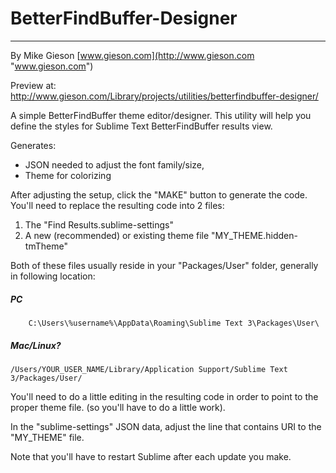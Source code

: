 # BetterFindBuffer-Designer
------------------------
By Mike Gieson [www.gieson.com](http://www.gieson.com "www.gieson.com")

Preview at:
http://www.gieson.com/Library/projects/utilities/betterfindbuffer-designer/

A simple BetterFindBuffer theme editor/designer. This utility will help you define the styles for Sublime Text BetterFindBuffer results view.

Generates:
- JSON needed to adjust the font family/size,
- Theme for colorizing

After adjusting the setup, click the "MAKE" button to generate the code. You'll need to replace the resulting code into 2 files:

1. The "Find Results.sublime-settings"
2. A new (recommended) or existing theme file "MY_THEME.hidden-tmTheme"

Both of these files usually reside in your "Packages/User" folder, generally in following location:

##### PC
```
    C:\Users\%username%\AppData\Roaming\Sublime Text 3\Packages\User\
```	

##### Mac/Linux?
```
/Users/YOUR_USER_NAME/Library/Application Support/Sublime Text 3/Packages/User/
```

You'll need to do a little editing in the resulting code in order to point to the proper theme file. (so you'll have to do a little work).

In the "sublime-settings" JSON data, adjust the line that contains URI to the "MY_THEME" file.

Note that you'll have to restart Sublime after each update you make.


